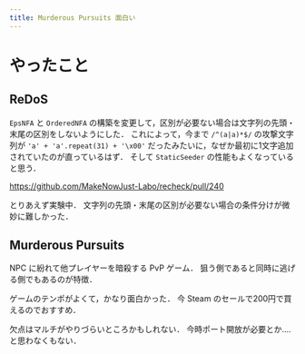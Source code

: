 ```yaml
---
title: Murderous Pursuits 面白い
---
```


# やったこと

## ReDoS

`EpsNFA` と `OrderedNFA` の構築を変更して，区別が必要ない場合は文字列の先頭・末尾の区別をしないようにした．
これによって，今まで `/^(a|a)*$/` の攻撃文字列が `'a' + 'a'.repeat(31) + '\x00'` だったみたいに，なぜか最初に1文字追加されていたのが直っているはず．
そして `StaticSeeder` の性能もよくなっていると思う．

<https://github.com/MakeNowJust-Labo/recheck/pull/240>

とりあえず実験中．
文字列の先頭・末尾の区別が必要ない場合の条件分けが微妙に難しかった．

## Murderous Pursuits

NPC に紛れて他プレイヤーを暗殺する PvP ゲーム．
狙う側であると同時に逃げる側でもあるのが特徴．

ゲームのテンポがよくて，かなり面白かった．
今 Steam のセールで200円で買えるのでおすすめ．

欠点はマルチがやりづらいところかもしれない．
今時ポート開放が必要とか‥‥と思わなくもない．
